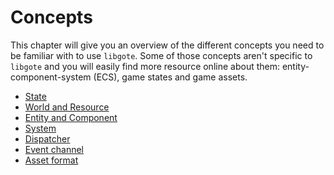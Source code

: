 # Concepts

This chapter will give you an overview of the different concepts you need to be
familiar with to use `libgote`.
Some of those concepts aren't specific to `libgote` and you will easily find
more resource online about them: entity-component-system (ECS), game states and
game assets.

- [State](concepts/state.md)
- [World and Resource](concepts/world-resource.md)
- [Entity and Component](concepts/entity-component.md)
- [System](concepts/system.md)
- [Dispatcher](concepts/dispatcher.md)
- [Event channel](concepts/event_channel.md)
- [Asset format](concepts/asset_format.md)
